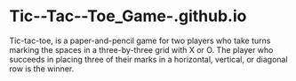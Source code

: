 # Tic--Tac--Toe_Game-.github.io
Tic-tac-toe,  is a paper-and-pencil game for two players who take turns marking the spaces in a three-by-three grid with X or O. The player who succeeds in placing three of their marks in a horizontal, vertical, or diagonal row is the winner.

